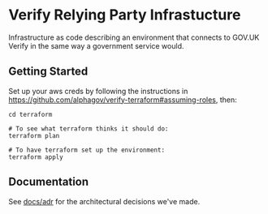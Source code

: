 Verify Relying Party Infrastucture
==================================

Infrastructure as code describing an environment that connects to GOV.UK Verify
in the same way a government service would.

Getting Started
---------------

Set up your aws creds by following the instructions in https://github.com/alphagov/verify-terraform#assuming-roles, then:

```
cd terraform

# To see what terraform thinks it should do:
terraform plan

# To have terraform set up the environment:
terraform apply
```

Documentation
-------------

See [docs/adr](docs/adr) for the architectural decisions we've made.

